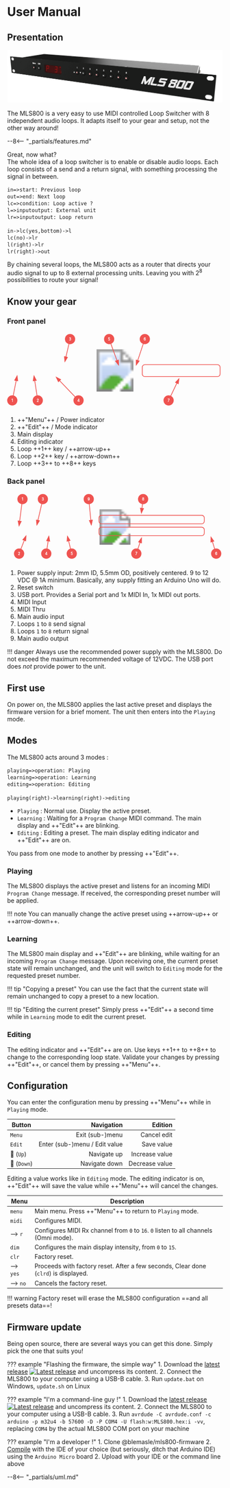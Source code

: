 # User Manual

## Presentation

[![MLS800](assets/product-front-2.gif)](assets/large/product-front-2.png)

The MLS800 is a very easy to use MIDI controlled Loop Switcher with 8 independent audio loops. It adapts itself to your gear and setup, not the other way around!

--8<-- "_partials/features.md"

Great, now what?  
The whole idea of a loop switcher is to enable or disable audio loops. Each loop consists of a send and a return signal, with something processing the signal in between.

```flow
in=>start: Previous loop
out=>end: Next loop
lc=>condition: Loop active ?
l=>inputoutput: External unit
lr=>inputoutput: Loop return

in->lc(yes,bottom)->l
lc(no)->lr
l(right)->lr
lr(right)->out
```

By chaining several loops, the MLS800 acts as a router that directs your audio signal to up to 8 external processing units. Leaving you with 2<sup>8</sup> possibilities to route your signal!

## Know your gear

### Front panel

<style>

	circle#bubble-back, .annotated-graphic marker {
		fill: #EF5350;
	}

	.annotated-graphic polyline, .annotated-graphic rect {
		fill: none;
		stroke: #EF5350;
		stroke-width: 4;
	}

	.annotated-graphic polyline {
		marker-end: url(#arrow);
	}

	.annotated-graphic rect {
		rx: 15;
		ry: 15;
	}
	
	.annotated-graphic text {
		stroke: white;
		fill: white;
		text-anchor: middle;
		dominant-baseline: central;
		font-size: 1.5em;
	}
</style>

<svg viewBox="0 0 1269 448" width="100%" class="annotated-graphic">	
	<title>MLS800 front</title>
	<defs>
		<circle id="bubble-back" r="30" />
		<!-- arrow -->
		<marker id="arrow" markerWidth="10" markerHeight="10" refX="7" refY="3" orient="auto" markerUnits="strokeWidth">
			<path d="M0,0 L0,6 L9,3 z" />
		</marker>
	</defs>
	<g>
		<image href="../assets/manual-front.gif" y="100" width="1269" height="248"/>
		<!-- Menu -->
		<polyline points="30,400 58,258"/>
		<g transform="translate(30, 400)">
			<use href="#bubble-back" />
			<text>1</text>
		</g>
		<!-- Edit -->
		<polyline points="180,400 158,258"/>
		<g transform="translate(180, 400)">
			<use href="#bubble-back" />
			<text>2</text>
		</g>
		<!-- Main display -->
		<polyline points="370,40 340,170"/>
		<g transform="translate(370, 40)">
			<use href="#bubble-back" />
			<text>3</text>
		</g>
		<!-- Editing indicator -->
		<polyline points="420,400 290,265"/>
		<g transform="translate(420, 400)">
			<use href="#bubble-back" />
			<text>4</text>
		</g>
		<!-- Loop 1 / Up  -->
		<polyline points="600,40 655,190"/>
		<g transform="translate(600, 40)">
			<use href="#bubble-back" />
			<text>5</text>
		</g>
		<!-- Loop 2 / Down  -->
		<polyline points="810,40 760,190"/>
		<g transform="translate(810, 40)">
			<use href="#bubble-back" />
			<text>6</text>
		</g>
		<!-- Loop 3 to 8  -->
		<rect x="795" y="190" width="458" height="70" />
		<polyline points="950,400 1010,275"/>
		<g transform="translate(950, 400)">
			<use href="#bubble-back" />
			<text>7</text>
		</g>
	</g>
</svg>

1. ++"Menu"++ / Power indicator
2. ++"Edit"++ / Mode indicator
3. Main display
4. Editing indicator
5. Loop ++1++ key / ++arrow-up++
6. Loop ++2++ key / ++arrow-down++
7. Loop ++3++ to ++8++ keys

### Back panel

<svg viewBox="0 0 1269 408" width="100%"  class="annotated-graphic">
	<title>MLS800 back</title>
	<g>
		<image href="../assets/manual-back.gif" y="100" width="1269" height="208" />
		<!-- Power input -->
		<polyline points="90,40 70,195"/>
		<g transform="translate(90, 40)">
			<use href="#bubble-back" />
			<text>1</text>
		</g>
		<!-- Reset input -->
		<polyline points="70,360 110,258"/>
		<g transform="translate(70, 360)">
			<use href="#bubble-back" />
			<text>2</text>
		</g>
		<!-- USB port -->
		<polyline points="210,40 175,190"/>
		<g transform="translate(210, 40)">
			<use href="#bubble-back" />
			<text>3</text>
		</g>
		<!-- MIDI In -->
		<polyline points="230,360 245,260"/>
		<g transform="translate(230, 360)">
			<use href="#bubble-back" />
			<text>4</text>
		</g>
		<!-- MIDI Thru -->
		<polyline points="380,360 355,260"/>
		<g transform="translate(380, 360)">
			<use href="#bubble-back" />
			<text>5</text>
		</g>
		<!-- Main In -->
		<polyline points="480,40 495,190"/>
		<g transform="translate(480, 40)">
			<use href="#bubble-back" />
			<text>9</text>
		</g>
		<!-- Loops Send -->
		<rect x="540" y="205" width="620" height="50" />
		<polyline points="760,360 790,270"/>
		<g transform="translate(760, 360)">
			<use href="#bubble-back" />
			<text>7</text>
		</g>
		<!-- Loops Return -->
		<rect x="540" y="135" width="620" height="50" />
		<polyline points="800,40 790,120"/>
		<g transform="translate(800, 40)">
			<use href="#bubble-back" />
			<text>8</text>
		</g>
		<!-- Main Out -->
		<polyline points="1230,360 1200,265"/>
		<g transform="translate(1230, 360)">
			<use href="#bubble-back" />
			<text>6</text>
		</g>
	</g>
</svg>

1. Power supply input: 2mm ID, 5.5mm OD, positively centered. 9 to 12 VDC @ 1A minimum. Basically, any supply fitting an Arduino Uno will do.
2. Reset switch
3. USB port. Provides a Serial port and 1x MIDI In, 1x MIDI out ports.
4. MIDI Input
5. MIDI Thru
6. Main audio input
7. Loops `1` to `8` send signal
8. Loops `1` to `8` return signal
9. Main audio output

!!! danger
	Always use the recommended power supply with the MLS800.
	Do not exceed the maximum recommended voltage of 12VDC.
	The USB port does *not* provide power to the unit.


## First use

On power on, the MLS800 applies the last active preset and displays the firmware version for a brief moment. The unit then enters into the `Playing` mode.

## Modes

The MLS800 acts around 3 modes :

```flow
playing=>operation: Playing
learning=>operation: Learning
editing=>operation: Editing

playing(right)->learning(right)->editing
```

* `Playing` : Normal use. Display the active preset.
* `Learning` : Waiting for a `Program Change` MIDI command. The main display and ++"Edit"++ are blinking.
* `Editing` : Editing a preset. The main display editing indicator and ++"Edit"++ are on.

You pass from one mode to another by pressing ++"Edit"++.

### Playing

The MLS800 displays the active preset and listens for an incoming MIDI `Program Change` message. If received, the corresponding preset number will be applied.

!!! note
	You can manually change the active preset using ++arrow-up++ or ++arrow-down++.

### Learning

The MLS800 main display and ++"Edit"++ are blinking, while waiting for an incoming `Program Change` message. Upon receiving one, the current preset state will remain unchanged, and the unit will switch to `Editing` mode for the requested preset number.

!!! tip "Copying a preset"
	You can use the fact that the current state will remain unchanged to copy a preset to a new location.

!!! tip "Editing the current preset"
	Simply press ++"Edit"++ a second time while in `Learning` mode to edit the current preset.

### Editing

The editing indicator and ++"Edit"++ are on. Use keys ++1++ to ++8++ to change to the corresponding loop state. Validate your changes by pressing ++"Edit"++, or cancel them by pressing ++"Menu"++.

## Configuration

You can enter the configuration menu by pressing ++"Menu"++ while in `Playing` mode.

| Button 						| Navigation					| Edition			|
|-------------------------------|------------------------------:|------------------:|
|`Menu` 						| Exit (sub-)menu 				| Cancel edit 		|
|`Edit` 						| Enter (sub-)menu / Edit value | Save value 		|
|:arrow_up_small: (`Up`) 		| Navigate up 					| Increase value 	|
|:arrow_down_small: (`Down`) 	| Navigate down 				| Decrease value 	|

Editing a value works like in `Editing` mode. The editing indicator is on, ++"Edit"++ will save the value while ++"Menu"++ will cancel the changes.

| Menu 		| Description																			|
|-----------|---------------------------------------------------------------------------------------|
| `menu`	| Main menu. Press ++"Menu"++ to return to `Playing` mode.								|
| `midi`	| Configures MIDI.																		|
| --> `r`	| Configures MIDI Rx channel from `0` to `16`. `0` listen to all channels (Omni mode). 	|
| `dim`		| Configures the main display intensity, from `0` to `15`.								|
| `clr`		| Factory reset.																		|
| --> `yes`	| Proceeds with factory reset. After a few seconds, Clear done (`clrd`) is displayed.	|
| --> `no`	| Cancels the factory reset.															|

!!! warning
	Factory reset will erase the MLS800 configuration ==and all presets data==!

## Firmware update

Being open source, there are several ways you can get this done. Simply pick the one that suits you!

??? example "Flashing the firmware, the simple way"
	1. Download the [latest release](https://github.com/blemasle/mls800-firmware/releases/latest) [![Latest release](https://img.shields.io/github/release/blemasle/mls800-firmware.svg?maxAge=3600)](https://github.com/blemasle/mls800-firmware/releases/latest) and uncompress its content.
	2. Connect the MLS800 to your computer using a USB-B cable.
	3. Run `update.bat` on Windows, `update.sh` on Linux

??? example "I'm a command-line guy !"
	1. Download the [latest release](https://github.com/blemasle/mls800-firmware/releases/latest) [![Latest release](https://img.shields.io/github/release/blemasle/mls800-firmware.svg?maxAge=3600)](https://github.com/blemasle/mls800-firmware/releases/latest) and uncompress its content.
	2. Connect the MLS800 to your computer using a USB-B cable.
	3. Run `avrdude -C avrdude.conf -c arduino -p m32u4 -b 57600 -D -P COM4 -U flash:w:MLS800.hex:i -vv`, replacing `COM4` by the actual MLS800 COM port on your machine

??? example "I'm a developer !"
	1. Clone @blemasle/mls800-firmware
	2. [Compile](software.md#compile) with the IDE of your choice (but seriously, ditch that Arduino IDE) using the `Arduino Micro` board
	2. Upload with your IDE or the command line above

--8<-- "_partials/uml.md"
